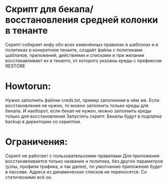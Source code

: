 # Скрипт для бекапа/восстановления средней колонки в тенанте
Скрипт собирает инфу обо всех изменённых правилах в шаблонах и в политиках в конкретном тенанте, создаёт файлы с политиками шаблонов, приложений, действиями и списками и при желании восстанавливает их в тенанте, от которого указаны креды с префиксом RESTORE

# Howtorun:
Нужно заполнить файлик creds.txt, пример заполнения в нём же. Если восстановление не нужно, то можно заполнить только креды для бекапа. И наоборот, если бекап не нужен, можно заполнить креды только для восстановления
Запустить скрипт. Бекапы будут в подпапке backup в директории со скриптом.

# Ограничения:
Скрипт не работает с пользовательскими правилами
Для приложения восстанавливается только название и политика, без других параметров (узлы, профили трафика, и так далее), по умолчанию приложение будет в пассиве.
Адреса из динамических списков не переносятся. Со статическими всё ок.

